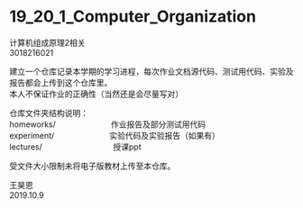 # 19_20_1_Computer_Organization
计算机组成原理2相关    
3018216021    

建立一个仓库记录本学期的学习进程，每次作业文档源代码、测试用代码、实验及报告都会上传到这个仓库里。    
本人不保证作业的正确性（当然还是会尽量写对）


仓库文件夹结构说明：      
homeworks/　　　　　　　作业报告及部分测试用代码          
experiment/　　　　　　　实验代码及实验报告（如果有）         
lectures/　　　　　　　　　授课ppt                


受文件大小限制未将电子版教材上传至本仓库。

王昊恩      
2019.10.9
